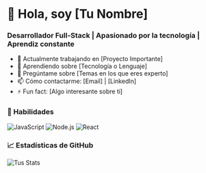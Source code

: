 # 👋 Hola, soy [Tu Nombre]

### Desarrollador Full-Stack | Apasionado por la tecnología | Aprendiz constante

- 🔭 Actualmente trabajando en [Proyecto Importante]
- 🌱 Aprendiendo sobre [Tecnología o Lenguaje]
- 💬 Pregúntame sobre [Temas en los que eres experto]
- 📫 Cómo contactarme: [Email] | [LinkedIn]
- ⚡ Fun fact: [Algo interesante sobre ti]

### 🚀 Habilidades

![JavaScript](https://img.shields.io/badge/JavaScript-F7DF1E?style=for-the-badge&logo=javascript&logoColor=black)
![Node.js](https://img.shields.io/badge/Node.js-339933?style=for-the-badge&logo=nodedotjs&logoColor=white)
![React](https://img.shields.io/badge/React-61DAFB?style=for-the-badge&logo=react&logoColor=black)

### 📈 Estadísticas de GitHub

![Tus Stats](https://github-readme-stats.vercel.app/api?username=tu-usuario&show_icons=true&theme=radical)
